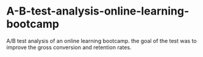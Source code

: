 # A-B-test-analysis-online-learning-bootcamp
A/B test analysis of an online learning bootcamp. the goal of the test was to improve the gross conversion and retention rates.
